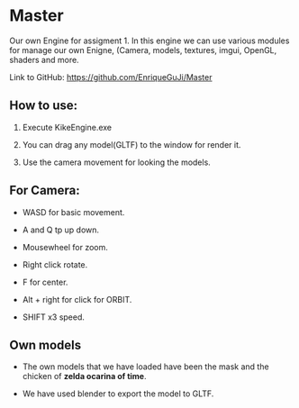 # Master

Our own Engine for assigment 1.
In this engine we can use various modules for manage our own Enigne, (Camera, models, textures, imgui, OpenGL, shaders and more.

Link to GitHub: https://github.com/EnriqueGuJi/Master

## How to use:

1. Execute KikeEngine.exe

2. You can drag any model(GLTF) to the window for render it.

3. Use the camera movement for looking the models.

## For Camera:

- WASD for basic movement.

- A and Q tp up down.

- Mousewheel for zoom.

- Right click rotate.

- F for center.

- Alt + right for click for ORBIT.

- SHIFT x3 speed.
  
## Own models

- The own models that we have loaded have been the mask and the chicken of **zelda ocarina of time**.

- We have used blender to export the model to GLTF.
